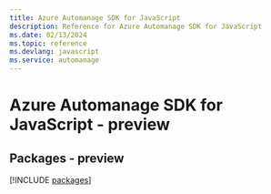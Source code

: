 ```yaml
---
title: Azure Automanage SDK for JavaScript
description: Reference for Azure Automanage SDK for JavaScript
ms.date: 02/13/2024
ms.topic: reference
ms.devlang: javascript
ms.service: automanage
---
```

# Azure Automanage SDK for JavaScript - preview
## Packages - preview
[!INCLUDE [packages](automanage-index.md)]
